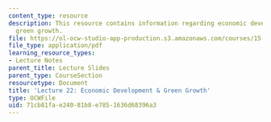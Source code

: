 ```yaml
---
content_type: resource
description: This resource contains information regarding economic development and
  green growth.
file: https://ol-ocw-studio-app-production.s3.amazonaws.com/courses/15-031j-energy-decisions-markets-and-policies-spring-2012/71cb81fae24081b8e7851636d68396a3_MIT15_031JS12_lec22.pdf
file_type: application/pdf
learning_resource_types:
- Lecture Notes
parent_title: Lecture Slides
parent_type: CourseSection
resourcetype: Document
title: 'Lecture 22: Economic Development & Green Growth'
type: OCWFile
uid: 71cb81fa-e240-81b8-e785-1636d68396a3
---
```

